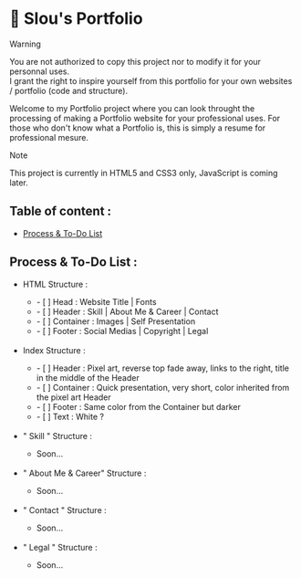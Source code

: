 # 📂 Slou's Portfolio

> [!WARNING]
> You are not authorized to copy this project nor to modify it for your personnal uses.\
> I grant the right to inspire yourself from this portfolio for your own websites / portfolio (code and structure).

Welcome to my Portfolio project where you can look throught the processing of making a Portfolio website for your professional uses. 
For those who don't know what a Portfolio is, this is simply a resume for professional mesure.

> [!NOTE]
> This project is currently in HTML5 and CSS3 only, JavaScript is coming later.

## Table of content : 
<ul>
  <li><a href="">Process & To-Do List</a></li>
</ul>

## Process & To-Do List :
<ul>
  <li>HTML Structure : </li>
  <ul>
    <li>- [ ] Head : Website Title | Fonts</li>
    <li>- [ ] Header : Skill | About Me & Career | Contact</li>
    <li>- [ ] Container : Images | Self Presentation</li>
    <li>- [ ] Footer : Social Medias | Copyright | Legal</li>
  </ul>

  <br>

  <li>Index Structure : </li>
  <ul>
    <li>- [ ] Header : Pixel art, reverse top fade away, links to the right, title in the middle of the Header</li>
    <li>- [ ] Container : Quick presentation, very short, color inherited from the pixel art Header</li>
    <li>- [ ] Footer : Same color from the Container but darker</li>
    <li>- [ ] Text : White ?</li>
  </ul>
  
  <br>
  
  <li>" Skill " Structure : </li>
  <ul>
    <li>Soon...</li>
  </ul>
  
  <br>
  
  <li>" About Me & Career" Structure : </li>
  <ul>
    <li>Soon...</li>
  </ul>
  
  <br>
  
  <li>" Contact " Structure : </li>
  <ul>
    <li>Soon...</li>
  </ul>
  
  <br>
  
  <li>" Legal " Structure : </li>
  <ul>
    <li>Soon...</li>
  </ul>
</ul>
